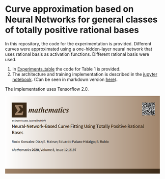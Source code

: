 # Curve approximation based on Neural Networks for general classes of totally positive rational bases

In this repository, the code for the experimentation is provided. Different curves were approximated using a one-hidden-layer neural network that uses rational basis as activation functions. Different rational basis were used.

1. In [Experiments_table](https://github.com/Cimagroup/Curve-approximation-based-on-Neural-Networks-forgeneral-classes-of-totally-positive-rational-bases/tree/main/Experiments_table) the code for Table 1 is provided.
2. The architecture and training implementation is described in the [jupyter notebook](https://github.com/Cimagroup/Curve-approximation-based-on-Neural-Networks-forgeneral-classes-of-totally-positive-rational-bases/blob/main/Neural%20network%20implementation.ipynb). (Can be seen in markdown version [here](https://github.com/Cimagroup/Curve-approximation-based-on-Neural-Networks-forgeneral-classes-of-totally-positive-rational-bases/blob/main/Neural%20network%20implementation/Neural%20network%20implementation.md)).

The implementation uses Tensorflow 2.0.

![paper_banner](paper_banner.PNG)
